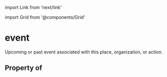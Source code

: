 import Link from 'next/link'
  
import Grid from '@components/Grid'

# event

Upcoming or past event associated with this place, organization, or action.

## Property of



